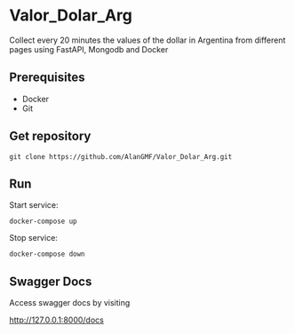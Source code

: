 # Valor_Dolar_Arg

Collect every 20 minutes the values of the dollar in Argentina from different pages using FastAPI, Mongodb and Docker

## Prerequisites
* Docker
* Git

## Get repository
```
git clone https://github.com/AlanGMF/Valor_Dolar_Arg.git
```

## Run
  Start service:
  ```
  docker-compose up
  ```
  Stop service:
  ```
  docker-compose down
  ```
  
## Swagger Docs

  Access swagger docs by visiting
  
  http://127.0.0.1:8000/docs
